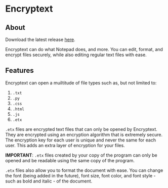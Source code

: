 # Encryptext

## About

Download the latest release [here](https://github.com/WhenLifeHandsYouLemons/Encryptext/releases).

Encryptext can do what Notepad does, and more. You can edit, format, and encrypt files securely, while also editing regular text files with ease.

## Features

Encryptext can open a muiltitude of file types such as, but not limited to:

1. `.txt`
2. `.py`
3. `.css`
4. `.html`
5. `.js`
6. `.etx`

`.etx` files are encrypted text files that can only be opened by Encryptext. They are encrypted using an encryption algorithm that is extremely secure. The encryption key for each user is unique and never the same for each user. This adds an extra layer of encryption for your files.

**IMPORTANT**: `.etx` files created by your copy of the program can only be opened and be readable using the same copy of the program.

`.etx` files also allow you to format the document with ease. You can change the font (being added in the future), font size, font color, and font style - such as bold and italic - of the document.
